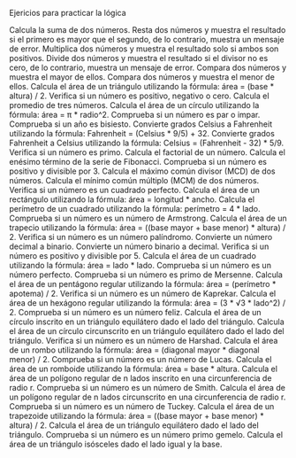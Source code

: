 Ejericios para practicar la lógica

Calcula la suma de dos números.
Resta dos números y muestra el resultado si el primero es mayor que el segundo, de lo contrario, muestra un mensaje de error.
Multiplica dos números y muestra el resultado solo si ambos son positivos.
Divide dos números y muestra el resultado si el divisor no es cero, de lo contrario, muestra un mensaje de error.
Compara dos números y muestra el mayor de ellos.
Compara dos números y muestra el menor de ellos.
Calcula el área de un triángulo utilizando la fórmula: área = (base * altura) / 2.
Verifica si un número es positivo, negativo o cero.
Calcula el promedio de tres números.
Calcula el área de un círculo utilizando la fórmula: área = π * radio^2.
Comprueba si un número es par o impar.
Comprueba si un año es bisiesto.
Convierte grados Celsius a Fahrenheit utilizando la fórmula: Fahrenheit = (Celsius * 9/5) + 32.
Convierte grados Fahrenheit a Celsius utilizando la fórmula: Celsius = (Fahrenheit - 32) * 5/9.
Verifica si un número es primo.
Calcula el factorial de un número.
Calcula el enésimo término de la serie de Fibonacci.
Comprueba si un número es positivo y divisible por 3.
Calcula el máximo común divisor (MCD) de dos números.
Calcula el mínimo común múltiplo (MCM) de dos números.
Verifica si un número es un cuadrado perfecto.
Calcula el área de un rectángulo utilizando la fórmula: área = longitud * ancho.
Calcula el perímetro de un cuadrado utilizando la fórmula: perímetro = 4 * lado.
Comprueba si un número es un número de Armstrong.
Calcula el área de un trapecio utilizando la fórmula: área = ((base mayor + base menor) * altura) / 2.
Verifica si un número es un número palíndromo.
Convierte un número decimal a binario.
Convierte un número binario a decimal.
Verifica si un número es positivo y divisible por 5.
Calcula el área de un cuadrado utilizando la fórmula: área = lado * lado.
Comprueba si un número es un número perfecto.
Comprueba si un número es primo de Mersenne.
Calcula el área de un pentágono regular utilizando la fórmula: área = (perímetro * apotema) / 2.
Verifica si un número es un número de Kaprekar.
Calcula el área de un hexágono regular utilizando la fórmula: área = (3 * √3 * lado^2) / 2.
Comprueba si un número es un número feliz.
Calcula el área de un círculo inscrito en un triángulo equilátero dado el lado del triángulo.
Calcula el área de un círculo circunscrito en un triángulo equilátero dado el lado del triángulo.
Verifica si un número es un número de Harshad.
Calcula el área de un rombo utilizando la fórmula: área = (diagonal mayor * diagonal menor) / 2.
Comprueba si un número es un número de Lucas.
Calcula el área de un romboide utilizando la fórmula: área = base * altura.
Calcula el área de un polígono regular de n lados inscrito en una circunferencia de radio r.
Comprueba si un número es un número de Smith.
Calcula el área de un polígono regular de n lados circunscrito en una circunferencia de radio r.
Comprueba si un número es un número de Tuckey.
Calcula el área de un trapezoide utilizando la fórmula: área = ((base mayor + base menor) * altura) / 2.
Calcula el área de un triángulo equilátero dado el lado del triángulo.
Comprueba si un número es un número primo gemelo.
Calcula el área de un triángulo isósceles dado el lado igual y la base.